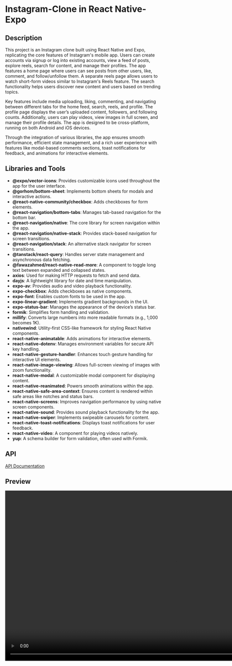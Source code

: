# Instagram-Clone in React Native-Expo

## Description

This project is an Instagram clone built using React Native and Expo, replicating the core features of Instagram's mobile app. Users can create accounts via signup or log into existing accounts, view a feed of posts, explore reels, search for content, and manage their profiles. The app features a home page where users can see posts from other users, like, comment, and follow/unfollow them. A separate reels page allows users to watch short-form videos similar to Instagram's Reels feature. The search functionality helps users discover new content and users based on trending topics.

Key features include media uploading, liking, commenting, and navigating between different tabs for the home feed, search, reels, and profile. The profile page displays the user’s uploaded content, followers, and following counts. Additionally, users can play videos, view images in full screen, and manage their profile details. The app is designed to be cross-platform, running on both Android and iOS devices.

Through the integration of various libraries, the app ensures smooth performance, efficient state management, and a rich user experience with features like modal-based comments sections, toast notifications for feedback, and animations for interactive elements.

## Libraries and Tools

- **@expo/vector-icons**: Provides customizable icons used throughout the app for the user interface.
- **@gorhom/bottom-sheet**: Implements bottom sheets for modals and interactive actions.
- **@react-native-community/checkbox**: Adds checkboxes for form elements.
- **@react-navigation/bottom-tabs**: Manages tab-based navigation for the bottom bar.
- **@react-navigation/native**: The core library for screen navigation within the app.
- **@react-navigation/native-stack**: Provides stack-based navigation for screen transitions.
- **@react-navigation/stack**: An alternative stack navigator for screen transitions.
- **@tanstack/react-query**: Handles server state management and asynchronous data fetching.
- **@fawazahmed/react-native-read-more**: A component to toggle long text between expanded and collapsed states.
- **axios**: Used for making HTTP requests to fetch and send data.
- **dayjs**: A lightweight library for date and time manipulation.
- **expo-av**: Provides audio and video playback functionality.
- **expo-checkbox**: Adds checkboxes as native components.
- **expo-font**: Enables custom fonts to be used in the app.
- **expo-linear-gradient**: Implements gradient backgrounds in the UI.
- **expo-status-bar**: Manages the appearance of the device’s status bar.
- **formik**: Simplifies form handling and validation.
- **millify**: Converts large numbers into more readable formats (e.g., 1,000 becomes 1K).
- **nativewind**: Utility-first CSS-like framework for styling React Native components.
- **react-native-animatable**: Adds animations for interactive elements.
- **react-native-dotenv**: Manages environment variables for secure API key handling.
- **react-native-gesture-handler**: Enhances touch gesture handling for interactive UI elements.
- **react-native-image-viewing**: Allows full-screen viewing of images with zoom functionality.
- **react-native-modal**: A customizable modal component for displaying content.
- **react-native-reanimated**: Powers smooth animations within the app.
- **react-native-safe-area-context**: Ensures content is rendered within safe areas like notches and status bars.
- **react-native-screens**: Improves navigation performance by using native screen components.
- **react-native-sound**: Provides sound playback functionality for the app.
- **react-native-swiper**: Implements swipeable carousels for content.
- **react-native-toast-notifications**: Displays toast notifications for user feedback.
- **react-native-video**: A component for playing videos natively.
- **yup**: A schema builder for form validation, often used with Formik.

## API

[API Documentation](https://rapidapi.com/social-api1-instagram/api/instagram-scraper-api2)

## Preview

<video src="https://drive.google.com/uc?export=download&id=1z4pFPuo0LtXAo5A2zVLNAWUsf1L-Y7Cc" height="550" />

## Installation

To run the project locally follow these steps:

1. Clone the repository:

```bash
git clone https://github.com/KamilErdogmus/R_N-Instagram-Clone.git
```

2. Navigate to the project directory:

```bash
cd your-repository
```

3. Install dependencies:

#### Using npm

```bash
npm install
```

#### Using yarn

```bash
yarn install
```

If you're using MacOS, navigate to the ios folder and install CocoaPods dependencies:

```bash
cd ios
```

```bash
 pod install
```

```bash
 cd ..
```

## Step 1: Start the Metro Server

First, you'll need to start **Metro**, the JavaScript _bundler_ that comes with React Native.

To start Metro, run the following command from the _root_ of your React Native project:

#### Using npm

```bash
npx expo start
```

#### Using Yarn

```bash
yarn start
```

## Step 2: Start your Application

Let Metro Bundler run in its _own_ terminal. Open a _new_ terminal from the _root_ of your React Native project. Run the following command to start your _Android_ or _iOS_ app:

### For Android

#### Using npm

```bash
npx expo run android
```

#### Using Yarn

```bash
yarn android
```

### For iOS

##### using npm

```bash
npx expo run ios
```

#### Using Yarn

```bash
yarn ios
```

If everything is set up _correctly_, you should see your new app running in your _Android Emulator_ or _iOS Simulator_ shortly provided you have set up your emulator/simulator correctly.

This is one way to run your app — you can also run it directly from within Android Studio and Xcode respectively.
